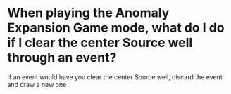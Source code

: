 # When playing the Anomaly Expansion Game mode, what do I do if I clear the center Source well through an event?

If an event would have you clear the center Source well, discard the event and draw a new one
